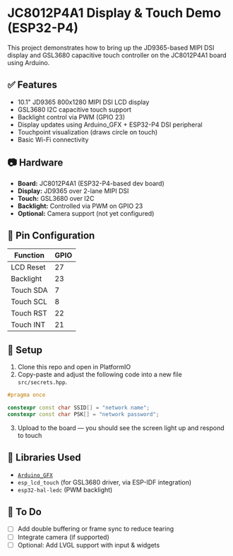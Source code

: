 # JC8012P4A1 Display & Touch Demo (ESP32-P4)

This project demonstrates how to bring up the JD9365-based MIPI DSI display and GSL3680 capacitive touch controller on the JC8012P4A1 board using Arduino.

## ✅ Features

- 10.1" JD9365 800x1280 MIPI DSI LCD display
- GSL3680 I2C capacitive touch support
- Backlight control via PWM (GPIO 23)
- Display updates using Arduino_GFX + ESP32-P4 DSI peripheral
- Touchpoint visualization (draws circle on touch)
- Basic Wi-Fi connectivity

## 📷 Hardware

- **Board:** JC8012P4A1 (ESP32-P4-based dev board)
- **Display:** JD9365 over 2-lane MIPI DSI
- **Touch:** GSL3680 over I2C
- **Backlight:** Controlled via PWM on GPIO 23
- **Optional:** Camera support (not yet configured)

## 🧰 Pin Configuration

| Function   | GPIO |
|------------|------|
| LCD Reset  | 27   |
| Backlight  | 23   |
| Touch SDA  | 7    |
| Touch SCL  | 8    |
| Touch RST  | 22   |
| Touch INT  | 21   |

## 🚀 Setup

1. Clone this repo and open in PlatformIO
2. Copy-paste and adjust the following code into a new file `src/secrets.hpp`.  
```c++
#pragma once

constexpr const char SSID[] = "network name";
constexpr const char PSK[] = "network password";
```
3. Upload to the board — you should see the screen light up and respond to touch

## 🧱 Libraries Used

- [`Arduino_GFX`](https://github.com/moononournation/Arduino_GFX)
- `esp_lcd_touch` (for GSL3680 driver, via ESP-IDF integration)
- `esp32-hal-ledc` (PWM backlight)

## 🧪 To Do

- [ ] Add double buffering or frame sync to reduce tearing
- [ ] Integrate camera (if supported)
- [ ] Optional: Add LVGL support with input & widgets
